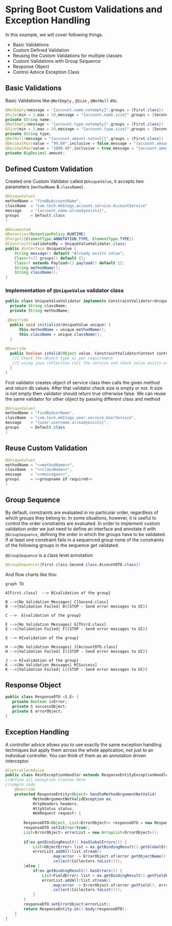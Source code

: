 # Spring Boot Custom Validations and Exception Handling
In this example, we will cover following things.
- Basic Validations
- Custom Defined Validation
- Reusing the Custom Validations for multiple classes
- Custom Validations with Group Sequence
- Response Object
- Control Advice Exception Class

## Basic Validations
Basic Validations like `@NotEmpty` , `@Size` , `@NotNull` etc.
```java
@NotEmpty(message = "{account.name.notempty}",groups = {First.class})
@Size(min = 3,max = 50,message = "{account.name.size}",groups = {Second.class})
private String name;
@NotEmpty(message = "{account.type.notempty}",groups = {First.class})
@Size(min = 2,max = 50,message = "{account.type.size}",groups = {Second.class})
private String type;
@NotNull(message = "{account.amount.notnull}",groups = {First.class})
@DecimalMin(value = "99.00",inclusive = false,message = "{account.amount.min}",groups = {Second.class})
@DecimalMax(value = "1000.00",inclusive = true,message = "{account.amount.max}",groups = {Second.class})
private BigDecimal amount;    
```
 
## Defined Custom Validation
Created one Custom Validator called `@UniqueValue`, it accepts two parameters (`methodName` & `className`) . 
```java
@UniqueValue(
methodName = "findByAccountName",
className  = "com.tech.mkblogs.account.service.AccountService"
message    = "{account.name.alreadyexists}",
groups     = Default.class
) 
```
```java
@Documented
@Retention(RetentionPolicy.RUNTIME)
@Target({ElementType.ANNOTATION_TYPE, ElementType.TYPE})
@Constraint(validatedBy = UniqueValueValidator.class)
public @interface UniqueValue {
    String message() default "Already exists value";
    Class<?>[] groups() default {};
    Class<? extends Payload>[] payload() default {};	    
    String methodName();
    String className();
}
```
### Implementation of `@UniqueValue` validator class
  ```java
  public class UniqueValueValidator implements ConstraintValidator<UniqueValue, Object>{
    private String className;
    private String methodName;

   @Override
    public void initialize(UniqueValue unique) {
		this.methodName = unique.methodName();
		this.className = unique.className();
	}
	
@Override
	public boolean isValid(Object value, ConstraintValidatorContext context) {
	 //1 Check the Object type as per requirement
     //2 using java reflection call the service and check value exists or not	
	}
  }
  ```
 First validator creates object of service class then calls the given method and return db values.
After that validator check size is empty or not. It size is not empty then validator should return true otherwise false.
We can reuse the same validator for other object by passing different class and method
```java
@UniqueValue(
methodName = "findByUserName",
className  = "com.tech.mkblogs.user.service.UserService",
message    = "{user.username.alreadyexists}",
groups     = Default.class
)
 ```
## Reuse Custom Validation
```java
@UniqueValue(
methodName = "<<methodName>>",
className  = "<<className>>",
message    = "<<messagee>>",
groups     = <<groupname if required>>
)
```
## Group Sequence
By default, constraints are evaluated in no particular order, regardless of which groups they belong to. In some situations, however, it is useful to control the order constraints are evaluated.
In order to implement custom validation order we just need to define an interface and annotate it with `@GroupSequence`, defining the order in which the groups have to be validated. If at least one constraint fails in a sequenced group none of the constraints of the following groups in the sequence get validated.

`@GroupSequence` is a class level annotation
```java
@GroupSequence({First.class,Second.class,AccountDTO.class})
```
And flow charts like this: 
```mermaid
graph TD

A[First.class]  --> B{validation of the group}

B -->|No Validation Messages| C[Second.class]
B -->|Validation Failed| D((STOP - Send error messages to UI))

C -->  E{validation of the group}

E -->|No Validation Messages| G[Third.class]
E -->|Validation Failed| F((STOP - Send error messages to UI))

G --> H{validation of the group}

H -->|No Validation Messages| J[AccountDTO.class]
H -->|Validation Failed| I((STOP - Send error messages to UI))

J --> K{validation of the group}
K -->|No Validation Messages| M[Success]
K -->|Validation Failed| L((STOP - Send error messages to UI))
```
## Response Object
```java
public class ResponseDTO <S,E> {
   private Boolean isError;
   private S successObject;
   private E errorObject;	
}
```
## Exception Handling
A controller advice allows you to use exactly the same exception handling techniques but apply them across the whole application, not just to an individual controller. You can think of them as an annotation driven interceptor.

```java
@ControllerAdvice
public class RestExceptionHandler extends ResponseEntityExceptionHandler {
//define all exception classes here
//sample code
    @Override
    protected ResponseEntity<Object> handleMethodArgumentNotValid(
            MethodArgumentNotValidException ex,
            HttpHeaders headers,
            HttpStatus status,
            WebRequest request) {
        
    	ResponseDTO<Object, List<ErrorObject>> responseDTO = new ResponseDTO<>();
    	responseDTO.setIsError(true);
    	List<ErrorObject> errorList = new ArrayList<ErrorObject>();
        
        if(ex.getBindingResult().hasGlobalErrors()) {        	
        	List<ObjectError> list = ex.getBindingResult().getGlobalErrors();
        	errorList.addAll(list.stream()
        			.map(error -> ErrorObject.of(error.getObjectName(), error.getObjectName(), error.getDefaultMessage()))
        			.collect(Collectors.toList()));
        }else {
        	if(ex.getBindingResult().hasErrors()) {
        		List<FieldError> list = ex.getBindingResult().getFieldErrors();        		
        		errorList.addAll(list.stream()
    				.map(error -> ErrorObject.of(error.getField(), error.getObjectName(), error.getDefaultMessage()))
    				.collect(Collectors.toList()));
            }
        }        
        responseDTO.setErrorObject(errorList);
        return ResponseEntity.ok().body(responseDTO);
    }
}
```
